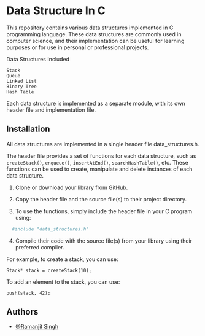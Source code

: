 
# Data Structure In C

This repository contains various data structures implemented in C programming language. These data structures are commonly used in computer science, and their implementation can be useful for learning purposes or for use in personal or professional projects.

Data Structures Included

    Stack
    Queue
    Linked List
    Binary Tree
    Hash Table
Each data structure is implemented as a separate module, with its own header file and implementation file.


## Installation

All data structures are implemented in a single header file data_structures.h.

The header file provides a set of functions for each data structure, such as `createStack()`, `enqueue()`, `insertAtEnd()`, `searchHashTable()`, etc. These functions can be used to create, manipulate and delete instances of each data structure.

1. Clone or download your library from GitHub.
2. Copy the header file and the source file(s) to their project directory.

3. To use the functions, simply include the header file in your C program using:

```bash
  #include "data_structures.h"

```

4. Compile their code with the source file(s) from your library using their preferred compiler.


For example, to create a stack, you can use:

```
Stack* stack = createStack(10);
```
To add an element to the stack, you can use:

```
push(stack, 42);
```

    
## Authors

- [@Ramanjit Singh](https://www.github.com/ramanjitsingh-hub)

